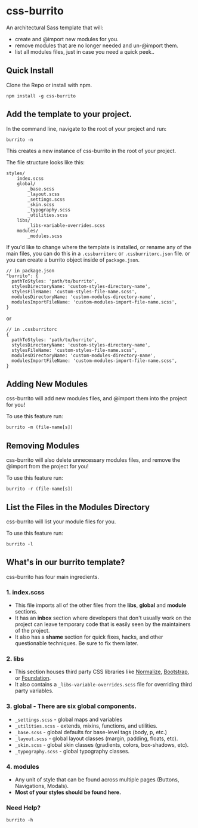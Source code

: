 # **css-burrito**
An architectural Sass template that will:
* create and @import new modules for you.
* remove modules that are no longer needed and un-@import them.
* list all modules files, just in case you need a quick peek..

## Quick Install

Clone the Repo or install with npm.

```
npm install -g css-burrito
```

## Add the template to your project.

In the command line, navigate to the root of your project and run:

```
burrito -n
```

This creates a new instance of css-burrito in the root of your project.

The file structure looks like this:

```
styles/
	index.scss
	global/
    	_base.scss
        _layout.scss
        _settings.scss
        _skin.scss
        _typography.scss
        _utilities.scss
    libs/
    	_libs-variable-overrides.scss
    modules/
    	_modules.scss
```

If you'd like to change where the template is installed, or rename any of the main files, you can do this in a `.cssburritorc` or `.cssburritorc.json` file.  or you can create a burrito object inside of `package.json`.

```
// in package.json
"burrito": {
  pathToStyles: 'path/to/burrito',
  stylesDirectoryName: 'custom-styles-directory-name',
  stylesFileName: 'custom-styles-file-name.scss',
  modulesDirectoryName: 'custom-modules-directory-name',
  modulesImportFileName: 'custom-modules-import-file-name.scss',
}
```

or

```
// in .cssburritorc
{
  pathToStyles: 'path/to/burrito',
  stylesDirectoryName: 'custom-styles-directory-name',
  stylesFileName: 'custom-styles-file-name.scss',
  modulesDirectoryName: 'custom-modules-directory-name',
  modulesImportFileName: 'custom-modules-import-file-name.scss',
}
```


## Adding New Modules
css-burrito will add new modules files, and @import them into the project for you!

To use this feature run:

```
burrito -m (file-name[s])
```

## Removing Modules
css-burrito will also delete unnecessary modules files, and remove the @import from the project for you!

To use this feature run:

```
burrito -r (file-name[s])
```

## List the Files in the Modules Directory
css-burrito will list your module files for you.

To use this feature run:

```
burrito -l
```

## What's in our burrito template?

css-burrito has four main ingredients.
### **1.  index.scss**
* This file imports all of the other files from the **libs**, **global** and **module** sections.
* It has an **inbox** section where developers that don't usually work on the project can leave temporary code that is easily seen by the maintainers of the project.
* It also has a **shame** section for quick fixes, hacks, and other questionable techniques.  Be sure to fix them later.

### **2.  libs**
* This section houses third party CSS libraries like [Normalize](http://necolas.github.io/normalize.css/), [Bootstrap](http://getbootstrap.com/), or [Foundation](http://foundation.zurb.com/).
* It also contains a ```_libs-variable-overrides.scss``` file for overriding third party variables.

### **3.  global** -  There are six global components.
* `_settings.scss` - global maps and variables
* `_utilities.scss` - extends, mixins, functions, and utilities.
* `_base.scss` - global defaults for base-level tags (body, p, etc.)
* `_layout.scss` - global layout classes (margin, padding, floats, etc).
* `_skin.scss` - global skin classes (gradients, colors, box-shadows, etc).
* `_typography.scss` - global typography classes.

### **4.  modules**
* Any unit of style that can be found across multiple pages (Buttons, Navigations, Modals).
* **Most of your styles should be found here.**

### Need Help?

```
burrito -h
```
